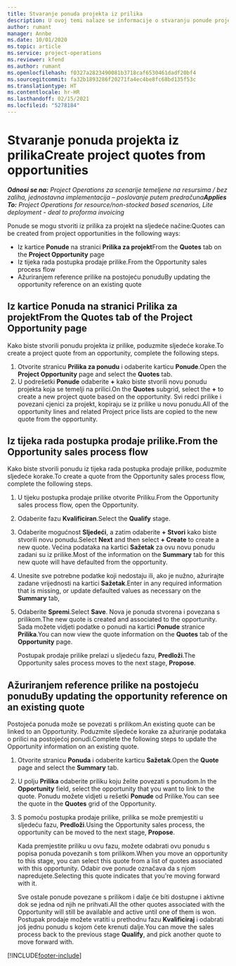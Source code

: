 ```yaml
---
title: Stvaranje ponuda projekta iz prilika
description: U ovoj temi nalaze se informacije o stvaranju ponude projekta iz prilike.
author: rumant
manager: Annbe
ms.date: 10/01/2020
ms.topic: article
ms.service: project-operations
ms.reviewer: kfend
ms.author: rumant
ms.openlocfilehash: f0327a2823490081b3718caf6530461dadf20bf4
ms.sourcegitcommit: fa32b1893286f20271fa4ec4be8fc68bd135f53c
ms.translationtype: HT
ms.contentlocale: hr-HR
ms.lasthandoff: 02/15/2021
ms.locfileid: "5278184"
---
```

# <a name="create-project-quotes-from-opportunities"></a><span data-ttu-id="2ff00-103">Stvaranje ponuda projekta iz prilika</span><span class="sxs-lookup"><span data-stu-id="2ff00-103">Create project quotes from opportunities</span></span>

<span data-ttu-id="2ff00-104">_**Odnosi se na:** Project Operations za scenarije temeljene na resursima / bez zaliha, jednostavna implementacija – poslovanje putem predračuna_</span><span class="sxs-lookup"><span data-stu-id="2ff00-104">_**Applies To:** Project Operations for resource/non-stocked based scenarios, Lite deployment - deal to proforma invoicing_</span></span>

<span data-ttu-id="2ff00-105">Ponude se mogu stvoriti iz prilika za projekt na sljedeće načine:</span><span class="sxs-lookup"><span data-stu-id="2ff00-105">Quotes can be created from project opportunities in the following ways:</span></span>

- <span data-ttu-id="2ff00-106">Iz kartice **Ponude** na stranici **Prilika za projekt**</span><span class="sxs-lookup"><span data-stu-id="2ff00-106">From the **Quotes** tab on the **Project Opportunity** page</span></span>
- <span data-ttu-id="2ff00-107">Iz tijeka rada postupka prodaje prilike.</span><span class="sxs-lookup"><span data-stu-id="2ff00-107">From the Opportunity sales process flow</span></span>
- <span data-ttu-id="2ff00-108">Ažuriranjem reference prilike na postojeću ponudu</span><span class="sxs-lookup"><span data-stu-id="2ff00-108">By updating the opportunity reference on an existing quote</span></span>

## <a name="from-the-quotes-tab-of-the-project-opportunity-page"></a><span data-ttu-id="2ff00-109">Iz kartice Ponuda na stranici Prilika za projekt</span><span class="sxs-lookup"><span data-stu-id="2ff00-109">From the Quotes tab of the Project Opportunity page</span></span>

<span data-ttu-id="2ff00-110">Kako biste stvorili ponudu projekta iz prilike, poduzmite sljedeće korake.</span><span class="sxs-lookup"><span data-stu-id="2ff00-110">To create a project quote from an opportunity, complete the following steps.</span></span>

1. <span data-ttu-id="2ff00-111">Otvorite stranicu **Prilika za ponudu** i odaberite karticu **Ponude**.</span><span class="sxs-lookup"><span data-stu-id="2ff00-111">Open the **Project Opportunity** page and select the **Quotes** tab.</span></span> 
2. <span data-ttu-id="2ff00-112">U podrešetki **Ponude** odaberite **+** kako biste stvorili novu ponudu projekta koja se temelji na prilici.</span><span class="sxs-lookup"><span data-stu-id="2ff00-112">On the **Quotes** subgrid, select the **+** to create a new project quote based on the opportunity.</span></span> <span data-ttu-id="2ff00-113">Svi redci prilike i povezani cjenici za projekt, kopiraju se iz prilike u novu ponudu.</span><span class="sxs-lookup"><span data-stu-id="2ff00-113">All of the opportunity lines and related Project price lists are copied to the new quote from the opportunity.</span></span>

## <a name="from-the-opportunity-sales-process-flow"></a><span data-ttu-id="2ff00-114">Iz tijeka rada postupka prodaje prilike.</span><span class="sxs-lookup"><span data-stu-id="2ff00-114">From the Opportunity sales process flow</span></span>

<span data-ttu-id="2ff00-115">Kako biste stvorili ponudu iz tijeka rada postupka prodaje prilike, poduzmite sljedeće korake.</span><span class="sxs-lookup"><span data-stu-id="2ff00-115">To create a quote from the Opportunity sales process flow, complete the following steps.</span></span>

1. <span data-ttu-id="2ff00-116">U tijeku postupka prodaje prilike otvorite Priliku.</span><span class="sxs-lookup"><span data-stu-id="2ff00-116">From the Opportunity sales process flow, open the Opportunity.</span></span>
2. <span data-ttu-id="2ff00-117">Odaberite fazu **Kvalificiran**.</span><span class="sxs-lookup"><span data-stu-id="2ff00-117">Select the **Qualify** stage.</span></span> 
3. <span data-ttu-id="2ff00-118">Odaberite mogućnost **Sljedeći**, a zatim odaberite **+ Stvori** kako biste stvorili novu ponudu.</span><span class="sxs-lookup"><span data-stu-id="2ff00-118">Select **Next** and then select **+ Create** to create a new quote.</span></span> <span data-ttu-id="2ff00-119">Većina podataka na kartici **Sažetak** za ovu novu ponudu zadani su iz prilike.</span><span class="sxs-lookup"><span data-stu-id="2ff00-119">Most of the information on the **Summary** tab for this new quote will have defaulted from the opportunity.</span></span> 
4. <span data-ttu-id="2ff00-120">Unesite sve potrebne podatke koji nedostaju ili, ako je nužno, ažurirajte zadane vrijednosti na kartici **Sažetak**.</span><span class="sxs-lookup"><span data-stu-id="2ff00-120">Enter in any required information that is missing, or update defaulted values as necessary on the **Summary** tab,</span></span>
5. <span data-ttu-id="2ff00-121">Odaberite **Spremi**.</span><span class="sxs-lookup"><span data-stu-id="2ff00-121">Select **Save**.</span></span> <span data-ttu-id="2ff00-122">Nova je ponuda stvorena i povezana s prilikom.</span><span class="sxs-lookup"><span data-stu-id="2ff00-122">The new quote is created and associated to the opportunity.</span></span> <span data-ttu-id="2ff00-123">Sada možete vidjeti podatke o ponudi na kartici **Ponude** stranice **Prilika**.</span><span class="sxs-lookup"><span data-stu-id="2ff00-123">You can now view the quote information on the **Quotes** tab of the **Opportunity** page.</span></span> 

   <span data-ttu-id="2ff00-124">Postupak prodaje prilike prelazi u sljedeću fazu, **Predloži**.</span><span class="sxs-lookup"><span data-stu-id="2ff00-124">The Opportunity sales process moves to the next stage, **Propose**.</span></span>


## <a name="by-updating-the-opportunity-reference-on-an-existing-quote"></a><span data-ttu-id="2ff00-125">Ažuriranjem reference prilike na postojeću ponudu</span><span class="sxs-lookup"><span data-stu-id="2ff00-125">By updating the opportunity reference on an existing quote</span></span>

<span data-ttu-id="2ff00-126">Postojeća ponuda može se povezati s prilikom.</span><span class="sxs-lookup"><span data-stu-id="2ff00-126">An existing quote can be linked to an Opportunity.</span></span> <span data-ttu-id="2ff00-127">Poduzmite sljedeće korake za ažuriranje podataka o prilici na postojećoj ponudi.</span><span class="sxs-lookup"><span data-stu-id="2ff00-127">Complete the following steps to update the Opportunity information on an existing quote.</span></span>

1. <span data-ttu-id="2ff00-128">Otvorite stranicu **Ponuda** i odaberite karticu **Sažetak**.</span><span class="sxs-lookup"><span data-stu-id="2ff00-128">Open the **Quote** page and select the **Summary** tab.</span></span>
2. <span data-ttu-id="2ff00-129">U polju **Prilika** odaberite priliku koju želite povezati s ponudom.</span><span class="sxs-lookup"><span data-stu-id="2ff00-129">In the **Opportunity** field, select the opportunity that you want to link to the quote.</span></span> <span data-ttu-id="2ff00-130">Ponudu možete vidjeti u rešetki **Ponude** od Prilike.</span><span class="sxs-lookup"><span data-stu-id="2ff00-130">You can see the quote in the **Quotes** grid of the Opportunity.</span></span> 
3. <span data-ttu-id="2ff00-131">S pomoću postupka prodaje prilike, prilika se može premjestiti u sljedeću fazu, **Predloži**.</span><span class="sxs-lookup"><span data-stu-id="2ff00-131">Using the Opportunity sales process, the opportunity can be moved to the next stage, **Propose**.</span></span> 

   <span data-ttu-id="2ff00-132">Kada premjestite priliku u ovu fazu, možete odabrati ovu ponudu s popisa ponuda povezanih s tom prilikom.</span><span class="sxs-lookup"><span data-stu-id="2ff00-132">When you move an opportunity to this stage, you can select this quote from a list of quotes associated with this opportunity.</span></span> <span data-ttu-id="2ff00-133">Odabir ove ponude označava da s njom napredujete.</span><span class="sxs-lookup"><span data-stu-id="2ff00-133">Selecting this quote indicates that you're moving forward with it.</span></span>

   <span data-ttu-id="2ff00-134">Sve ostale ponude povezane s prilikom i dalje će biti dostupne i aktivne dok se jedna od njih ne prihvati.</span><span class="sxs-lookup"><span data-stu-id="2ff00-134">All the other quotes associated with the Opportunity will still be available and active until one of them is won.</span></span> <span data-ttu-id="2ff00-135">Postupak prodaje možete vratiti u prethodnu fazu **Kvalificiraj** i odabrati još jednu ponudu s kojom ćete krenuti dalje.</span><span class="sxs-lookup"><span data-stu-id="2ff00-135">You can move the sales process back to the previous stage **Qualify**, and pick another quote to move forward with.</span></span>


[!INCLUDE[footer-include](../includes/footer-banner.md)]